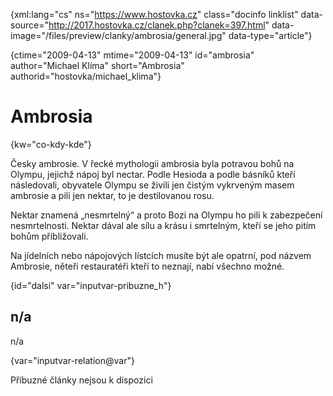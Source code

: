 
{xml:lang="cs" ns="https://www.hostovka.cz" class="docinfo linklist" data-source="http://2017.hostovka.cz/clanek.php?clanek=397.html" data-image="/files/preview/clanky/ambrosia/general.jpg" data-type="article"}

{ctime="2009-04-13" mtime="2009-04-13" id="ambrosia" author="Michael Klíma" short="Ambrosia" authorid="hostovka/michael_klima"}

# Ambrosia

<!-- generated attribute kw by user_udpatekw.sh on 2020-05-07, do not edit -->

{kw="co-kdy-kde"}

Česky ambrosie. V řecké mythologii ambrosia byla potravou bohů na Olympu, jejichž nápoj byl nectar. Podle Hesioda a podle básníků kteří následovali, obyvatele Olympu se živili jen čistým vykrveným masem ambrosie a pili jen nektar, to je destilovanou rosu.

Nektar znamená „nesmrtelný“ a proto Bozi na Olympu ho pili k zabezpečení nesmrtelnosti. Nektar dával ale sílu a krásu i smrtelným, kteří se jeho pitím bohům přibližovali.

Na jídelních nebo nápojových lístcích musíte být ale opatrní, pod názvem Ambrosie, něteři restauratéři kteří to neznají, nabí všechno možné.

{id="dalsi" var="inputvar-pribuzne_h"}

## n/a

n/a

{var="inputvar-relation@var"}

Příbuzné články nejsou k dispozici

